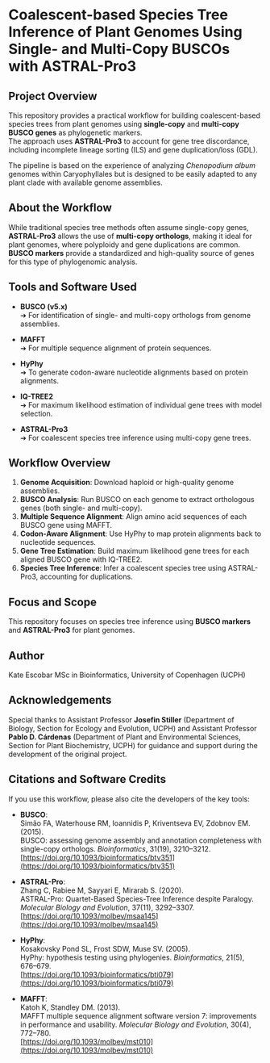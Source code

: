 # Coalescent-based Species Tree Inference of Plant Genomes Using Single- and Multi-Copy BUSCOs with ASTRAL-Pro3

## Project Overview

This repository provides a practical workflow for building coalescent-based species trees from plant genomes using **single-copy** and **multi-copy BUSCO genes** as phylogenetic markers.  
The approach uses **ASTRAL-Pro3** to account for gene tree discordance, including incomplete lineage sorting (ILS) and gene duplication/loss (GDL).

The pipeline is based on the experience of analyzing _Chenopodium album_ genomes within Caryophyllales but is designed to be easily adapted to any plant clade with available genome assemblies.

## About the Workflow

While traditional species tree methods often assume single-copy genes, **ASTRAL-Pro3** allows the use of **multi-copy orthologs**, making it ideal for plant genomes, where polyploidy and gene duplications are common.  **BUSCO markers** provide a standardized and high-quality source of genes for this type of phylogenomic analysis.

## Tools and Software Used

- **BUSCO (v5.x)**  
  ➔ For identification of single- and multi-copy orthologs from genome assemblies.

- **MAFFT**  
  ➔ For multiple sequence alignment of protein sequences.

- **HyPhy**  
  ➔ To generate codon-aware nucleotide alignments based on protein alignments.

- **IQ-TREE2**  
  ➔ For maximum likelihood estimation of individual gene trees with model selection.

- **ASTRAL-Pro3**  
  ➔ For coalescent species tree inference using multi-copy gene trees.

## Workflow Overview

1. **Genome Acquisition**: Download haploid or high-quality genome assemblies.
2. **BUSCO Analysis**: Run BUSCO on each genome to extract orthologous genes (both single- and multi-copy).
3. **Multiple Sequence Alignment**: Align amino acid sequences of each BUSCO gene using MAFFT.
4. **Codon-Aware Alignment**: Use HyPhy to map protein alignments back to nucleotide sequences.
5. **Gene Tree Estimation**: Build maximum likelihood gene trees for each aligned BUSCO gene with IQ-TREE2.
6. **Species Tree Inference**: Infer a coalescent species tree using ASTRAL-Pro3, accounting for duplications.

## Focus and Scope

This repository focuses on species tree inference using **BUSCO markers** and **ASTRAL-Pro3** for plant genomes.  

## Author

  Kate Escobar 
  MSc in Bioinformatics, University of Copenhagen (UCPH)

## Acknowledgements

Special thanks to Assistant Professor **Josefin Stiller** (Department of Biology, Section for Ecology and Evolution, UCPH) and Assistant Professor **Pablo D. Cárdenas** (Department of Plant and Environmental Sciences, Section for Plant Biochemistry, UCPH) for guidance and support during the development of the original project.

## Citations and Software Credits

If you use this workflow, please also cite the developers of the key tools:

- **BUSCO**:  
  Simão FA, Waterhouse RM, Ioannidis P, Kriventseva EV, Zdobnov EM. (2015).  
  BUSCO: assessing genome assembly and annotation completeness with single-copy orthologs. *Bioinformatics*, 31(19), 3210–3212.  
  [https://doi.org/10.1093/bioinformatics/btv351](https://doi.org/10.1093/bioinformatics/btv351)

- **ASTRAL-Pro**:  
  Zhang C, Rabiee M, Sayyari E, Mirarab S. (2020).  
  ASTRAL-Pro: Quartet-Based Species-Tree Inference despite Paralogy. *Molecular Biology and Evolution*, 37(11), 3292–3307.  
  [https://doi.org/10.1093/molbev/msaa145](https://doi.org/10.1093/molbev/msaa145)

- **HyPhy**:  
  Kosakovsky Pond SL, Frost SDW, Muse SV. (2005).  
  HyPhy: hypothesis testing using phylogenies. *Bioinformatics*, 21(5), 676–679.  
  [https://doi.org/10.1093/bioinformatics/bti079](https://doi.org/10.1093/bioinformatics/bti079)

- **MAFFT**:  
  Katoh K, Standley DM. (2013).  
  MAFFT multiple sequence alignment software version 7: improvements in performance and usability. *Molecular Biology and Evolution*, 30(4), 772–780.  
  [https://doi.org/10.1093/molbev/mst010](https://doi.org/10.1093/molbev/mst010)

